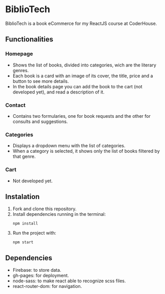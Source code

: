 # BiblioTech
BiblioTech is a book eCommerce for my ReactJS course at CoderHouse.

## Functionalities
### Homepage 
- Shows the list of books, divided into categories, wich are the literary genres.
- Each book is a card with an image of its cover, the title, price and a button to see more details.
- In the book details page you can add the book to the cart (not developed yet), and read a description of it.
### Contact
- Contains two formularies, one for book requests and the other for consults and suggestions.
### Categories
- Displays a dropdown menu with the list of categories.
- When a category is selected, it shows only the list of books filtered by that genre.
### Cart
- Not developed yet.

## Instalation

1. Fork and clone this repository.
2. Install dependencies running in the terminal:
   ```
   npm install
   ``` 
3. Run the project with: 
   ```
   npm start
   ```  
## Dependencies
- Firebase: to store data.
- gh-pages: for deployment.
- node-sass: to make react able to recognize scss files.
- react-router-dom: for navigation.
